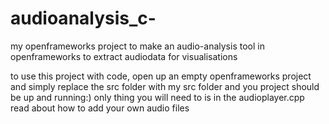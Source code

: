 # audioanalysis_c-
my openframeworks project to make an audio-analysis tool in openframeworks to extract audiodata for visualisations

to use this project with code, open up an empty openframeworks project and simply replace the src folder with my src folder and you project should be up and running:)
only thing you will need to is in the audioplayer.cpp read about how to add your own audio files

